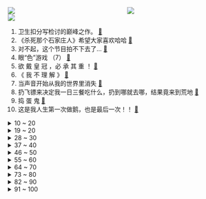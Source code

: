 <div >
	<a style="float:left;width:55%;" href = "https://github.com/anuraghazra/github-readme-stats">
	 <img src = "https://github-readme-stats.vercel.app/api?username=iuuuuuaena&theme=buefy&show_icons=true"/>
	</a>
	<a  style="float:right;width:45%" href = "https://github.com/anuraghazra/github-readme-stats">
	 <img  src="https://github-readme-stats.vercel.app/api/top-langs/?username=anuraghazra&layout=compact"/>
	</a>
	</div>

[![](https://img.shields.io/badge/jxd-@jxdgogogo.xyz-yellowgreen.svg)](https://www.jxdgogogo.xyz)<br>
1. 卫生扣分写检讨的巅峰之作。 [:link:](//www.bilibili.com/video/BV1Df4y1g7x9) <br>
2. 《杀死那个石家庄人》希望大家喜欢哈哈 [:link:](//www.bilibili.com/video/BV1Yf4y1g7Na) <br>
3. 对不起，这个节目拍不下去了... [:link:](//www.bilibili.com/video/BV1jh411n7f8) <br>
4. 眼“色”游戏 （7） [:link:](//www.bilibili.com/video/BV1nq4y197Py) <br>
5. 欲 戴 皇 冠 ，必 承 其 重 ！ [:link:](//www.bilibili.com/video/BV1yL4y1B7JF) <br>
6. 《 我 不 理 解 》 [:link:](//www.bilibili.com/video/BV1EL4y1B75k) <br>
7. 当声音开始从我的世界里消失 [:link:](//www.bilibili.com/video/BV1jq4y1G7YD) <br>
8. 扔飞镖来决定我一日三餐吃什么，扔到哪就去哪，结果竟来到荒地 [:link:](//www.bilibili.com/video/BV1wU4y1c79M) <br>
9. 捣 蛋 鬼 [:link:](//www.bilibili.com/video/BV1H44y147A7) <br>
10. 这是我人生第一次做鹅，也是最后一次！！ [:link:](//www.bilibili.com/video/BV1Vb4y1h7Ei) <br>
<details>
<summary>10 ~ 20</summary>

11. 南方100块钱的麻辣烫… [:link:](//www.bilibili.com/video/BV1oQ4y1D7qj) <br>
12. 英雄联盟设计师，把盖伦删了吧 [:link:](//www.bilibili.com/video/BV1yP4y1t7js) <br>
13. 钢琴家的事，能叫嫖吗？！！ [:link:](//www.bilibili.com/video/BV1rL411G7Pm) <br>
14. 难兄难弟 [:link:](//www.bilibili.com/video/BV1Vb4y1h7ut) <br>
15. 【动态胡桃】Lolita小胡桃 别盯着我看！ [:link:](//www.bilibili.com/video/BV1N34y1m7aL) <br>
16. 【时代少年团】《这福气给你要不要》之福卡在哪里 [:link:](//www.bilibili.com/video/BV1eR4y1J7CM) <br>
17. 新番时光机！十年前的观众都在看什么神片？「2011年10月新番导视」 [:link:](//www.bilibili.com/video/BV1Br4y1y7ri) <br>
18. 怒花6万，59.9元到950元的粉底液哪家强？【老爸评测】 [:link:](//www.bilibili.com/video/BV1VP4y1b7Va) <br>
19. 开口跪！英雄联盟《Legends never Die》翻唱，传奇永不熄 [:link:](//www.bilibili.com/video/BV1qF411Y77D) <br>
</details>
<details>
<summary>19 ~ 20</summary>

20. 不 要 迟 到 [:link:](//www.bilibili.com/video/BV1kb4y1h7zk) <br>
21. 《鼠 飚》 [:link:](//www.bilibili.com/video/BV1QF411Y7wd) <br>
22. 菊 之 殇 [:link:](//www.bilibili.com/video/BV1Mb4y1h7NT) <br>
23. 自制莫西干式自动喝饮料帽子 [:link:](//www.bilibili.com/video/BV12Q4y1i7qE) <br>
24. 我居然花6150元做了3D版的狂扁小朋友？ [:link:](//www.bilibili.com/video/BV1cq4y1G76E) <br>
25. 《原神》胡桃 EP - 丘丘人的深夜游行 [:link:](//www.bilibili.com/video/BV16f4y1g7SF) <br>
26. 【咬人猫X矮乐多】零 元 购 猫！Ngana Rindu [:link:](//www.bilibili.com/video/BV1zL4y1B7He) <br>
27. 这玩意凭什么那么火？！！ [:link:](//www.bilibili.com/video/BV1ph41187Qd) <br>
28. 破记录试吃，请全村吃一条170多斤的巨大剑鱼，太霸气了 [:link:](//www.bilibili.com/video/BV1jv41137Xu) <br>
</details>
<details>
<summary>28 ~ 30</summary>

29. 这才是真正相亲相来的女孩。。。。。。。。。。。。 [:link:](//www.bilibili.com/video/BV1QF411Y7Fg) <br>
30. 🙂嘉 然 零 元 购🙃 [:link:](//www.bilibili.com/video/BV1kQ4y1i7LG) <br>
31. 如果全世界都在讲日语…爆笑如雷了家人们 [:link:](//www.bilibili.com/video/BV1KQ4y1q7AG) <br>
32. 盘点一下网上的那些穿搭陷阱！ [:link:](//www.bilibili.com/video/BV1N3411y7yk) <br>
33. 吹糖人万法皆空 [:link:](//www.bilibili.com/video/BV1Xu411Z79p) <br>
34. 有些人面无表情时，情绪已经走了两公里 [:link:](//www.bilibili.com/video/BV1NP4y1b7JM) <br>
35. SEVENTEEN 'Rock with you' Official MV [:link:](//www.bilibili.com/video/BV1pL411G797) <br>
36. 我劈腿加摆烂，但我是亚撒西好少年！ACG四大人渣之藤井冬弥 [:link:](//www.bilibili.com/video/BV1J3411y7XX) <br>
37. 【何同学】我做了苹果放弃的产品... [:link:](//www.bilibili.com/video/BV19v411M7Rs) <br>
</details>
<details>
<summary>37 ~ 40</summary>

38. 在王者荣耀弹奏《起风了》！觉得有那味吗？［脚本弹奏］ [:link:](//www.bilibili.com/video/BV1xq4y197ub) <br>
39. 【2003年】《恋爱的犀牛》官摄修复版｜段奕宏、郝蕾 [:link:](//www.bilibili.com/video/BV1Ku411f7Vy) <br>
40. 《哈利波特·人物印象曲》斯莱特林拽姐·卡珊德拉 [:link:](//www.bilibili.com/video/BV1tU4y1F7kT) <br>
41. 我来说说“中国式环保”为什么不入西方的眼？ [:link:](//www.bilibili.com/video/BV14r4y1y7jq) <br>
42. 耗时一个月，爆肝两万字，竭力呈现克苏鲁巅峰巨制《疯狂山脉》最终章 [:link:](//www.bilibili.com/video/BV1kb4y1h7Sa) <br>
43. 去不了二次元，就让二次元过来 [:link:](//www.bilibili.com/video/BV1AQ4y1q7hn) <br>
44. 帅小伙把屯了一年的快递一次性全部开箱！ [:link:](//www.bilibili.com/video/BV1bv411u7aE) <br>
45. 【原神摇】我在欢乐谷跳起了 Phut hon！4K｜夜喵 [:link:](//www.bilibili.com/video/BV1mq4y197a5) <br>
46. 清新的森林里，埋藏着多少不为人知的秘密？〖游戏不止〗 [:link:](//www.bilibili.com/video/BV1X3411C7kP) <br>
</details>
<details>
<summary>46 ~ 50</summary>

47. 【C菌x纯黑】B站三怂首次联手玩惊悚游戏《黑相集:灰冥界》第一期！ [:link:](//www.bilibili.com/video/BV1dT4y1o79M) <br>
48. 连环整蛊！半夜假装剃掉女友的头发？她瞬间清醒了… [:link:](//www.bilibili.com/video/BV1xq4y157P3) <br>
49. 【抓你手活】这可能是世界上第一块方便面滑板...吧 [:link:](//www.bilibili.com/video/BV1vL4y1B79v) <br>
50. “你用的每张卡牌，都有一个独一无二的故事” [:link:](//www.bilibili.com/video/BV1yL4y1B7o6) <br>
51. 【4K60FPS】查理·普斯《See You Again》爆火神曲！珍惜身边的人！ [:link:](//www.bilibili.com/video/BV1qU4y1F73A) <br>
52. 「进击的巨人|最后的致意」我们调查兵团就是一路失败过来的啊 [:link:](//www.bilibili.com/video/BV1LR4y1J76g) <br>
53. 看完这些纪录片和书，你将自律成瘾！自我提升类纪录片TOP10 [:link:](//www.bilibili.com/video/BV1Ru411Z7Jr) <br>
54. 越南媳妇跟了我6年，第一次收到花哭了.. [:link:](//www.bilibili.com/video/BV15P4y1b7tM) <br>
55. 开学累惨！！在英国啃猪蹄吃烧烤 大补一顿！ [:link:](//www.bilibili.com/video/BV153411y7cv) <br>
</details>
<details>
<summary>55 ~ 60</summary>

56. 95%的钱分给员工，加班一次罚5000，每周二闭店休息，这是什么神仙超市？ [:link:](//www.bilibili.com/video/BV14b4y1h7QJ) <br>
57. 看好了沉香！宝莲灯是这么用的 ！ [:link:](//www.bilibili.com/video/BV1oP4y1t7fM) <br>
58. 我的世界up主接力生存！【十四】 [:link:](//www.bilibili.com/video/BV1HF411e7mL) <br>
59. 以色列主播小哥首次直播时，迎来的第一位观众竟是…… [:link:](//www.bilibili.com/video/BV1Yq4y1571x) <br>
60. 2021年10月21日，分享一首歌。 [:link:](//www.bilibili.com/video/BV1Fr4y117Ja) <br>
61. 有史以来！第一大漏！ [:link:](//www.bilibili.com/video/BV1J3411y7WJ) <br>
62. 给你机会你也不中用啊？ [:link:](//www.bilibili.com/video/BV1FF411e7iy) <br>
63. 当你可以控制玩家做「究极羞耻」的事情！? [:link:](//www.bilibili.com/video/BV1uq4y1G71n) <br>
64. 【刘庸】⚡️红装⚡️ [:link:](//www.bilibili.com/video/BV1dL4y1B7Yj) <br>
</details>
<details>
<summary>64 ~ 70</summary>

65. 惠州一中2021高考前起哄实录！！！ [:link:](//www.bilibili.com/video/BV1v34y1m7vh) <br>
66. 感谢央视网！感谢各位爱心网友的支持和帮助！ [:link:](//www.bilibili.com/video/BV1P34y1m7qv) <br>
67. tony说这是时尚，我悟了，家人们！ [:link:](//www.bilibili.com/video/BV1tb4y1h7rY) <br>
68. 这虎牙 不开啤酒瓶可惜了！ [:link:](//www.bilibili.com/video/BV1bP4y1b7Bs) <br>
69. 我不想干了 [:link:](//www.bilibili.com/video/BV1M44y147Vv) <br>
70. 人在海南，嫖到失联！揭露社交平台交友诈骗 [:link:](//www.bilibili.com/video/BV1Ju411f7ra) <br>
71. 他说风雨中这点痛算什么…… [:link:](//www.bilibili.com/video/BV17Q4y1z7Ax) <br>
72. 让自己快乐快乐这才叫做意义 [:link:](//www.bilibili.com/video/BV1Sv411M7gM) <br>
73. 37名家长联名要求7岁女孩转学，只因孩子家长不参与内卷“鸡娃” [:link:](//www.bilibili.com/video/BV1uP4y1b7Qe) <br>
</details>
<details>
<summary>73 ~ 80</summary>

74. 同一个宿舍6个985金融男，毕业15年后的真实人生【毯叔盘钱】 [:link:](//www.bilibili.com/video/BV13b4y1h7gZ) <br>
75. 公子DASH！ [:link:](//www.bilibili.com/video/BV1br4y1y7zq) <br>
76. 狐主任打脸名场面:《解闷儿》 [:link:](//www.bilibili.com/video/BV1EF411e7bJ) <br>
77. 深夜试吃云南奇特食材烧烤，竟尝出下水道味道？【就得这么晚ep02-潘小烧】 [:link:](//www.bilibili.com/video/BV1ST4y1o7FX) <br>
78. 姐姐为角色直接剃寸头！女扮男装跟她比弱爆了！ [:link:](//www.bilibili.com/video/BV1PF411e7pR) <br>
79. 对话李子柒 | 正面回应质疑：很幸运那么多人看到我的努力 [:link:](//www.bilibili.com/video/BV1rh411b7BA) <br>
80. 鱿 鱼 游 戏 冠 军 团 队 [:link:](//www.bilibili.com/video/BV1Zh411b7PS) <br>
81. 算算当美食UP主一年需要花多少钱？我震惊了....... [:link:](//www.bilibili.com/video/BV1W34y1m7Zn) <br>
82. 当所有人被困在「2D世界」!! [:link:](//www.bilibili.com/video/BV1Sr4y1y7Hn) <br>
</details>
<details>
<summary>82 ~ 90</summary>

83. 从海口搬回老家，收到了新手碟给大家表演个《intro》 [:link:](//www.bilibili.com/video/BV1jv41137i5) <br>
84. 《率土之滨》六周年欢乐趴——率土·三国脱口秀。王建国、呼兰领衔率土男团，为玩家带来一场特别“生日会” [:link:](//www.bilibili.com/video/BV1ZP4y1t7gZ) <br>
85. 3欧元！全是肉！无限吃！这可能是全世界最便宜的自助了！ [:link:](//www.bilibili.com/video/BV1t44y1v7jq) <br>
86. 内容看完极度舒适（三） [:link:](//www.bilibili.com/video/BV1Xv411M78G) <br>
87. 《明日方舟》SideStory「长夜临光」活动先导PV [:link:](//www.bilibili.com/video/BV1vT4y1R7D8) <br>
88. 原来我们从小听到大的这些旋律都来自日本？？ [:link:](//www.bilibili.com/video/BV1uP4y1b71M) <br>
89. 这些东西也太奇怪了吧！你们能猜到是做什么用的吗？ [:link:](//www.bilibili.com/video/BV1G3411y7zq) <br>
90. 这是一个很牛逼的视频！！！ [:link:](//www.bilibili.com/video/BV1Sb4y1h71s) <br>
91. 后来才发现，他说的都是真的！ [:link:](//www.bilibili.com/video/BV1KF411e7q1) <br>
</details>
<details>
<summary>91 ~ 100</summary>

92. 进来，跟你算笔高三的时间账 [:link:](//www.bilibili.com/video/BV1cv411g7gA) <br>
93. 街头甘蔗汁，排毒养颜，补气补血。 [:link:](//www.bilibili.com/video/BV1yq4y1G7n7) <br>
94. “我要讲的故事......开始于提瓦特” [:link:](//www.bilibili.com/video/BV1LR4y1J7BW) <br>
95. 【Animenz】声嘶力竭 - 家有女友 OP 钢琴改编 [:link:](//www.bilibili.com/video/BV1Au411f7JZ) <br>
96. 被删除的9种植物和隐藏僵尸！植物大战僵尸沉封十年的众多谜团被解开! [:link:](//www.bilibili.com/video/BV1434y1m7re) <br>
97. 看好了！鬼畜是这样做的！ [:link:](//www.bilibili.com/video/BV1pq4y1G7bw) <br>
98. 许嵩《逍遥叹》《一直很安静》1080P高清原画质非录屏，仙剑经典联唱 [:link:](//www.bilibili.com/video/BV1634y1m78g) <br>
99. 这面相找什么工作合适？怕别人欺负 [:link:](//www.bilibili.com/video/BV1MR4y1J7r8) <br>
100. 《B 站 各 等 级 用 户 现 状 ！》(LV6篇) [:link:](//www.bilibili.com/video/BV1dP4y1t7hV) <br>
</details>
